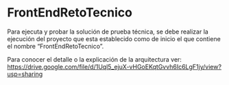 # FrontEndRetoTecnico

Para ejecuta y probar la solución de prueba técnica, se debe realizar la ejecución del proyecto que esta establecido como de inicio el que contiene el nombre “FrontEndRetoTecnico”.

Para conocer el detalle o la explicación de la arquitectura ver: https://drive.google.com/file/d/1Uql5_ejuX-vHGoEKqtGvvh6Ic6LgF1jy/view?usp=sharing
